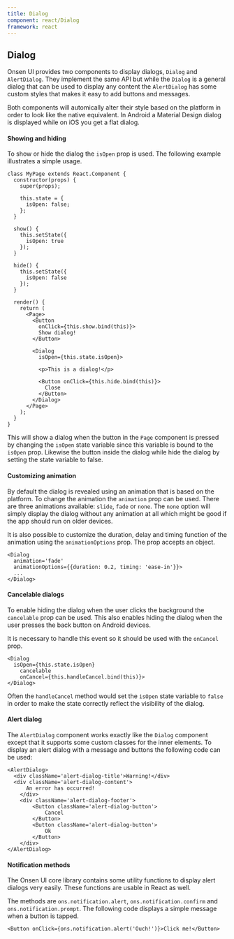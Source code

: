 ```yaml
---
title: Dialog
component: react/Dialog
framework: react
---
```


## Dialog

Onsen UI provides two components to display dialogs, `Dialog` and `AlertDialog`. They implement the same API but while the `Dialog` is a general dialog that can be used to display any content the `AlertDialog` has some custom styles that makes it easy to add buttons and messages.

Both components will automically alter their style based on the platform in order to look like the native equivalent. In Android a Material Design dialog is displayed while on iOS you get a flat dialog.

#### Showing and hiding

To show or hide the dialog the `isOpen` prop is used. The following example illustrates a simple usage.

```
class MyPage extends React.Component {
  constructor(props) {
    super(props);

    this.state = {
      isOpen: false;
    };
  }

  show() {
    this.setState({
      isOpen: true
    });
  }

  hide() {
    this.setState({
      isOpen: false
    });
  }

  render() {
    return (
      <Page>
        <Button
          onClick={this.show.bind(this)}>
          Show dialog!
        </Button>

        <Dialog
          isOpen={this.state.isOpen}>

          <p>This is a dialog!</p>

          <Button onClick={this.hide.bind(this)}>
            Close
          </Button>
        </Dialog>
      </Page>
    );
  }
}
```

This will show a dialog when the button in the `Page` component is pressed by changing the `isOpen` state variable since this variable is bound to the `isOpen` prop. Likewise the button inside the dialog while hide the dialog by setting the state variable to false.

#### Customizing animation

By default the dialog is revealed using an animation that is based on the platform. To change the animation the `animation` prop can be used. There are three animations available: `slide`, `fade` or `none`. The `none` option will simply display the dialog without any animation at all which might be good if the app should run on older devices.

It is also possible to customize the duration, delay and timing function of the animation using the `animationOptions` prop. The prop accepts an object.

```
<Dialog
  animation='fade'
  animationOptions={{duration: 0.2, timing: 'ease-in'}}>
  ...
</Dialog>
```

#### Cancelable dialogs

To enable hiding the dialog when the user clicks the background the `cancelable` prop can be used. This also enables hiding the dialog when the user presses the back button on Android devices.

It is necessary to handle this event so it should be used with the `onCancel` prop.

```
<Dialog
  isOpen={this.state.isOpen}
	cancelable
	onCancel={this.handleCancel.bind(this)}>
</Dialog>
```

Often the `handleCancel` method would set the `isOpen` state variable to `false` in order to make the state correctly reflect the visibility of the dialog.

#### Alert dialog

The `AlertDialog` component works exactly like the `Dialog` component except that it supports some custom classes for the inner elements. To display an alert dialog with a message and buttons the following code can be used:

```
<AlertDialog>
  <div className='alert-dialog-title'>Warning!</div>
  <div className='alert-dialog-content'>
	  An error has occurred!
	</div>
	<div className='alert-dialog-footer'>
		<Button className='alert-dialog-button'>
			Cancel
		</Button>
		<Button className='alert-dialog-button'>
			Ok
		</Button>
	</div>
</AlertDialog>
```

#### Notification methods

The Onsen UI core library contains some utility functions to display alert dialogs very easily. These functions are usable in React as well.

The methods are `ons.notification.alert`, `ons.notification.confirm` and `ons.notification.prompt`. The following code displays a simple message when a button is tapped.

```
<Button onClick={ons.notification.alert('Ouch!')}>Click me!</Button>
```

